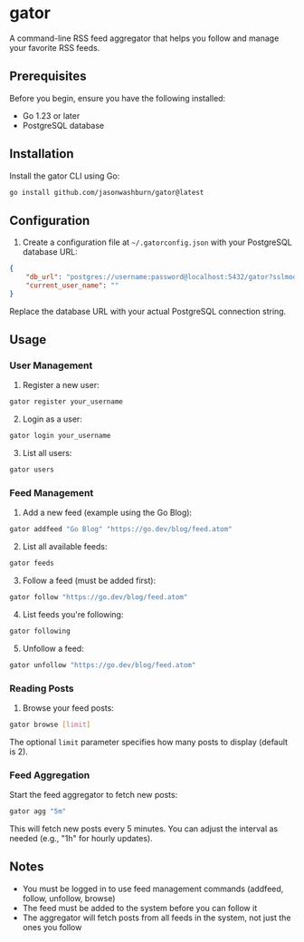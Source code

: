 # gator

A command-line RSS feed aggregator that helps you follow and manage your favorite RSS feeds.

## Prerequisites

Before you begin, ensure you have the following installed:
- Go 1.23 or later
- PostgreSQL database

## Installation

Install the gator CLI using Go:

```bash
go install github.com/jasonwashburn/gator@latest
```

## Configuration

1. Create a configuration file at `~/.gatorconfig.json` with your PostgreSQL database URL:

```json
{
    "db_url": "postgres://username:password@localhost:5432/gator?sslmode=disable",
    "current_user_name": ""
}
```

Replace the database URL with your actual PostgreSQL connection string.

## Usage

### User Management

1. Register a new user:
```bash
gator register your_username
```

2. Login as a user:
```bash
gator login your_username
```

3. List all users:
```bash
gator users
```

### Feed Management

1. Add a new feed (example using the Go Blog):
```bash
gator addfeed "Go Blog" "https://go.dev/blog/feed.atom"
```

2. List all available feeds:
```bash
gator feeds
```

3. Follow a feed (must be added first):
```bash
gator follow "https://go.dev/blog/feed.atom"
```

4. List feeds you're following:
```bash
gator following
```

5. Unfollow a feed:
```bash
gator unfollow "https://go.dev/blog/feed.atom"
```

### Reading Posts

1. Browse your feed posts:
```bash
gator browse [limit]
```
The optional `limit` parameter specifies how many posts to display (default is 2).

### Feed Aggregation

Start the feed aggregator to fetch new posts:
```bash
gator agg "5m"
```
This will fetch new posts every 5 minutes. You can adjust the interval as needed (e.g., "1h" for hourly updates).

## Notes

- You must be logged in to use feed management commands (addfeed, follow, unfollow, browse)
- The feed must be added to the system before you can follow it
- The aggregator will fetch posts from all feeds in the system, not just the ones you follow